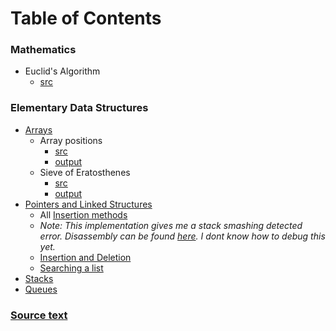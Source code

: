 # Table of Contents
### Mathematics
- Euclid's Algorithm
	- [src](./src/EuclidsAlgorithm.c)

### Elementary Data Structures
- [Arrays](./src/ArrayNotes.md)
	- Array positions
		- [src](./src/ArrayPositions.c)
		- [output](./src/outputTXT/ArrayPositions.txt)
	- Sieve of Eratosthenes
		- [src](./src/SieveOfEratosthenes.c)
		- [output](./src/outputTXT/SieveOfEratosthenes.txt)
- [Pointers and Linked Structures](./src/LinkedLists.md)
	- All [Insertion methods](./src/LinkedListInsertions.c)
	- *Note: This implementation gives me a stack smashing detected error. Disassembly can be found [here](./src/LinkedListInsertionsDisassembly.txt). I dont know how to debug this yet.*
	- [Insertion and Deletion](./src/LinkedListInsertionAndDeletion.c)
	- [Searching a list](./src/ListLinked.c)
- [Stacks](./src/Stacks.md)
- [Queues](./src/Queues.md)

### [Source text](https://www.amazon.com/Algorithm-Design-Manual-Steven-Skiena/dp/1848000693/ref=asc_df_1848000693/?tag=hyprod-20&linkCode=df0&hvadid=312091457223&hvpos=&hvnetw=g&hvrand=13686680387381772809&hvpone=&hvptwo=&hvqmt=&hvdev=c&hvdvcmdl=&hvlocint=&hvlocphy=9018823&hvtargid=pla-448917185656&psc=1&tag=&ref=&adgrpid=62820903995&hvpone=&hvptwo=&hvadid=312091457223&hvpos=&hvnetw=g&hvrand=13686680387381772809&hvqmt=&hvdev=c&hvdvcmdl=&hvlocint=&hvlocphy=9018823&hvtargid=pla-448917185656)